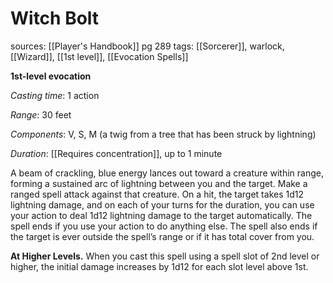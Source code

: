 # Witch Bolt
sources: [[Player's Handbook]] pg 289
tags: [[Sorcerer]], warlock, [[Wizard]], [[1st level]], [[Evocation Spells]]

**1st-level evocation**

*Casting time*: 1 action

*Range*: 30 feet

*Components*: V, S, M (a twig from a tree that has been struck by lightning)

*Duration*: [[Requires concentration]], up to 1 minute

A beam of crackling, blue energy lances out toward a creature within range, forming a sustained arc of lightning between you and the target. Make a ranged spell attack against that creature. On a hit, the target takes 1d12 lightning damage, and on each of your turns for the duration, you can use your action to deal 1d12 lightning damage to the target automatically. The spell ends if you use your action to do anything else. The spell also ends if the target is ever outside the spell’s range or if it has total cover from you.

**At Higher Levels.** When you cast this spell using a spell slot of 2nd level or higher, the initial damage increases by 1d12 for each slot level above 1st.
